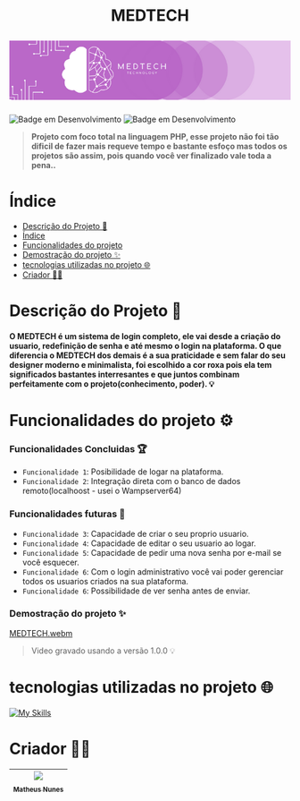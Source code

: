<h1 align="center">
  <p>MEDTECH</p>
  <img src='./IMG/Capas readme.png'>
</h1>


![Badge em Desenvolvimento](http://img.shields.io/static/v1?label=VERSÃO&message=1.0.0&color=C077CC&style=for-the-badge)
![Badge em Desenvolvimento](http://img.shields.io/static/v1?label=DATA%20DA%20CRIAÇÃO&message=DEZ/22&color=e5c1eb&style=for-the-badge)

> **Projeto com foco total na linguagem PHP, esse projeto não foi tão dificil de fazer mais requeve tempo e bastante esfoço
>   mas todos os projetos são assim, pois quando você ver finalizado vale toda a pena..**

# Índice 

* [Descrição do Projeto 🎯](#descrição-do-projeto-)
* [Índice](#índice)
* [Funcionalidades do projeto](#funcionalidades-do-projeto-)
* [Demostração do projeto ✨](#demostração-do-projeto-)
* [tecnologias utilizadas no projeto 🌐](#tecnologias-utilizadas-no-projeto-)
* [Criador 🐱‍👤](#criador-)

# Descrição do Projeto 🎯
#### O MEDTECH é um sistema de login completo, ele vai desde a criação do usuario, redefinição de senha e até mesmo o login na plataforma. O que diferencia o MEDTECH dos demais é a sua praticidade e sem falar do seu designer moderno e minimalista, foi escolhido a cor roxa pois ela tem significados bastantes interresantes e que juntos combinam perfeitamente com o projeto(conhecimento, poder). :bulb:
> 

# Funcionalidades do projeto ⚙

### Funcionalidades Concluidas 🏆
- `Funcionalidade 1`: Posibilidade de logar na plataforma.
- `Funcionalidade 2`: Integração direta com o banco de dados remoto(localhoost - usei o Wampserver64)

### Funcionalidades futuras 📌
- `Funcionalidade 3`: Capacidade de criar o seu proprio usuario. 
- `Funcionalidade 4`: Capacidade de editar o seu usuario ao logar.
- `Funcionalidade 5`: Capacidade de pedir uma nova senha por e-mail se você esquecer.
- `Funcionalidade 6`: Com o login administrativo você vai poder gerenciar todos os usuarios criados na sua plataforma. 
- `Funcionalidade 6`: Possibilidade de ver senha antes de enviar.

### Demostração do projeto ✨
[MEDTECH.webm](https://user-images.githubusercontent.com/83671782/209800578-5a429696-de7d-49ee-aaf2-30d195d9642f.webm)
> Video gravado usando a versão 1.0.0 :bulb:


# tecnologias utilizadas no projeto 🌐

[![My Skills](https://skills.thijs.gg/icons?i=php,mysql,js,html,css&theme=dark)](https://skills.thijs.gg)


# Criador 🐱‍👤

| [<img src="https://avatars.githubusercontent.com/u/83671782?v=4" width=115><br><sub>Matheus Nunes</sub>](https://github.com/0XxMxX0)
| :---: 
 
